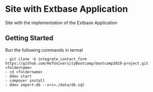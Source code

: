 # Site with Extbase Application
Site with the implementation of the Extbase Application

## Getting Started
Run the following commands in termal
```
- git clone -b integrate_contact_form https://github.com/HofUniversityBootcamp/bootcamp2019-project.git <foldername>
- cd <foldername>
- ddev start
- composer install
- ddev import-db --src=./data/db.sql
```
